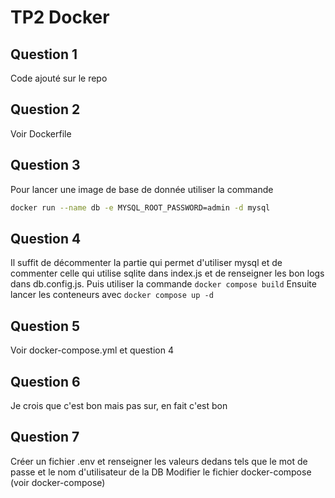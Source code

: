 
# TP2 Docker

## Question 1
Code ajouté sur le repo

## Question 2
Voir Dockerfile

## Question 3
Pour lancer une image de base de donnée utiliser la commande 
```bash
docker run --name db -e MYSQL_ROOT_PASSWORD=admin -d mysql
```

## Question 4 
Il suffit de décommenter la partie qui permet d'utiliser mysql et de commenter celle qui utilise sqlite dans index.js et de renseigner les bon logs dans db.config.js.
Puis utiliser la commande ```docker compose build```
Ensuite lancer les conteneurs avec ```docker compose up -d```

## Question 5
Voir docker-compose.yml et question 4

## Question 6
Je crois que c'est bon mais pas sur, en fait c'est bon

## Question 7
Créer un fichier .env et renseigner les valeurs dedans tels que le mot de passe et le nom d'utilisateur de la DB
Modifier le fichier docker-compose (voir docker-compose)